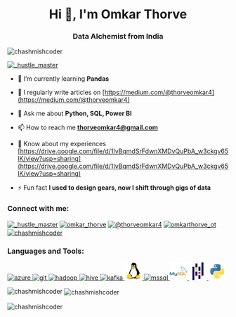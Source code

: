 <h1 align="center">Hi 👋, I'm Omkar Thorve</h1>
<h3 align="center">Data Alchemist from India</h3>

<p align="left"> <img src="https://komarev.com/ghpvc/?username=chashmishcoder&label=Profile%20views&color=0e75b6&style=flat" alt="chashmishcoder" /> </p>

<p align="left"> <a href="https://twitter.com/_hustle_master" target="blank"><img src="https://img.shields.io/twitter/follow/_hustle_master?logo=twitter&style=for-the-badge" alt="_hustle_master" /></a> </p>

- 🌱 I’m currently learning **Pandas**

- 📝 I regularly write articles on [https://medium.com/@thorveomkar4](https://medium.com/@thorveomkar4)

- 💬 Ask me about **Python, SQL, Power BI**

- 📫 How to reach me **thorveomkar4@gmail.com**

- 📄 Know about my experiences [https://drive.google.com/file/d/1IvBqmdSrFdwnXMDvQuPbA_w3ckgv65lK/view?usp=sharing](https://drive.google.com/file/d/1IvBqmdSrFdwnXMDvQuPbA_w3ckgv65lK/view?usp=sharing)

- ⚡ Fun fact **I used to design gears, now I shift through gigs of data**

<h3 align="left">Connect with me:</h3>
<p align="left">
<a href="https://twitter.com/_hustle_master" target="blank"><img align="center" src="https://raw.githubusercontent.com/rahuldkjain/github-profile-readme-generator/master/src/images/icons/Social/twitter.svg" alt="_hustle_master" height="30" width="40" /></a>
<a href="https://linkedin.com/in/omkar_thorve" target="blank"><img align="center" src="https://raw.githubusercontent.com/rahuldkjain/github-profile-readme-generator/master/src/images/icons/Social/linked-in-alt.svg" alt="omkar_thorve" height="30" width="40" /></a>
<a href="https://medium.com/@thorveomkar4" target="blank"><img align="center" src="https://raw.githubusercontent.com/rahuldkjain/github-profile-readme-generator/master/src/images/icons/Social/medium.svg" alt="@thorveomkar4" height="30" width="40" /></a>
<a href="https://www.hackerrank.com/omkarthorve_ot" target="blank"><img align="center" src="https://raw.githubusercontent.com/rahuldkjain/github-profile-readme-generator/master/src/images/icons/Social/hackerrank.svg" alt="omkarthorve_ot" height="30" width="40" /></a>
<a href="https://www.leetcode.com/chashmishcoder" target="blank"><img align="center" src="https://raw.githubusercontent.com/rahuldkjain/github-profile-readme-generator/master/src/images/icons/Social/leet-code.svg" alt="chashmishcoder" height="30" width="40" /></a>
</p>

<h3 align="left">Languages and Tools:</h3>
<p align="left"> <a href="https://azure.microsoft.com/en-in/" target="_blank" rel="noreferrer"> <img src="https://www.vectorlogo.zone/logos/microsoft_azure/microsoft_azure-icon.svg" alt="azure" width="40" height="40"/> </a> <a href="https://git-scm.com/" target="_blank" rel="noreferrer"> <img src="https://www.vectorlogo.zone/logos/git-scm/git-scm-icon.svg" alt="git" width="40" height="40"/> </a> <a href="https://hadoop.apache.org/" target="_blank" rel="noreferrer"> <img src="https://www.vectorlogo.zone/logos/apache_hadoop/apache_hadoop-icon.svg" alt="hadoop" width="40" height="40"/> </a> <a href="https://hive.apache.org/" target="_blank" rel="noreferrer"> <img src="https://www.vectorlogo.zone/logos/apache_hive/apache_hive-icon.svg" alt="hive" width="40" height="40"/> </a> <a href="https://kafka.apache.org/" target="_blank" rel="noreferrer"> <img src="https://www.vectorlogo.zone/logos/apache_kafka/apache_kafka-icon.svg" alt="kafka" width="40" height="40"/> </a> <a href="https://www.linux.org/" target="_blank" rel="noreferrer"> <img src="https://raw.githubusercontent.com/devicons/devicon/master/icons/linux/linux-original.svg" alt="linux" width="40" height="40"/> </a> <a href="https://www.microsoft.com/en-us/sql-server" target="_blank" rel="noreferrer"> <img src="https://www.svgrepo.com/show/303229/microsoft-sql-server-logo.svg" alt="mssql" width="40" height="40"/> </a> <a href="https://www.mysql.com/" target="_blank" rel="noreferrer"> <img src="https://raw.githubusercontent.com/devicons/devicon/master/icons/mysql/mysql-original-wordmark.svg" alt="mysql" width="40" height="40"/> </a> <a href="https://pandas.pydata.org/" target="_blank" rel="noreferrer"> <img src="https://raw.githubusercontent.com/devicons/devicon/2ae2a900d2f041da66e950e4d48052658d850630/icons/pandas/pandas-original.svg" alt="pandas" width="40" height="40"/> </a> <a href="https://www.python.org" target="_blank" rel="noreferrer"> <img src="https://raw.githubusercontent.com/devicons/devicon/master/icons/python/python-original.svg" alt="python" width="40" height="40"/> </a> </p>

<p><img align="left" src="https://github-readme-stats.vercel.app/api/top-langs?username=chashmishcoder&show_icons=true&locale=en&layout=compact" alt="chashmishcoder" /></p>

<p>&nbsp;<img align="center" src="https://github-readme-stats.vercel.app/api?username=chashmishcoder&show_icons=true&locale=en" alt="chashmishcoder" /></p>

<p><img align="center" src="https://github-readme-streak-stats.herokuapp.com/?user=chashmishcoder&" alt="chashmishcoder" /></p>
